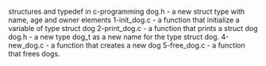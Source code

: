 structures and typedef in c-programming
dog.h - a new struct type with name, age and owner elements
1-init_dog.c -  a function that initialize a variable of type struct dog
2-print_dog.c -  a function that prints a struct dog
dog.h - a new type dog_t as a new name for the type struct dog.
4-new_dog.c - a function that creates a new dog
5-free_dog.c - a function that frees dogs.
